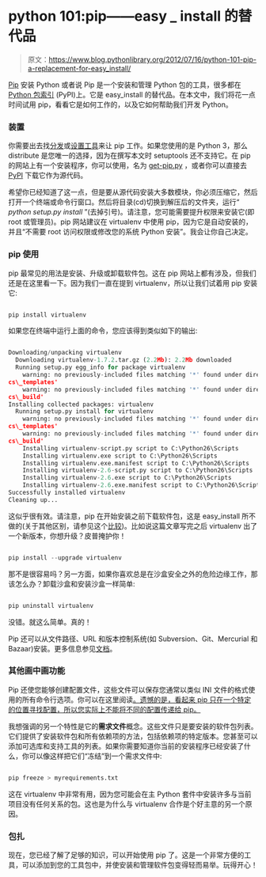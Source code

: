 # python 101:pip——easy _ install 的替代品

> 原文：<https://www.blog.pythonlibrary.org/2012/07/16/python-101-pip-a-replacement-for-easy_install/>

[Pip](http://www.pip-installer.org/en/latest/) 安装 Python 或者说 Pip 是一个安装和管理 Python 包的工具，很多都在 [Python 包索引](http://pypi.python.org/pypi) (PyPI)上。它是 easy_install 的替代品。在本文中，我们将花一点时间试用 pip，看看它是如何工作的，以及它如何帮助我们开发 Python。

### 装置

你需要出去找[分发](http://pypi.python.org/pypi/distribute)或[设置工具](http://pypi.python.org/pypi/setuptools)来让 pip 工作。如果您使用的是 Python 3，那么 distribute 是您唯一的选择，因为在撰写本文时 setuptools 还不支持它。在 pip 的网站上有一个安装程序，你可以使用，名为 [get-pip.py](https://raw.github.com/pypa/pip/master/contrib/get-pip.py) ，或者你可以直接去 [PyPI](http://pypi.python.org/pypi/pip/) 下载它作为源代码。

希望你已经知道了这一点，但是要从源代码安装大多数模块，你必须压缩它，然后打开一个终端或命令行窗口。然后将目录(cd)切换到解压后的文件夹，运行“ *python setup.py install* ”(去掉引号)。请注意，您可能需要提升权限来安装它(即 root 或管理员)。pip 网站建议在 virtualenv 中使用 pip，因为它是自动安装的，并且“不需要 root 访问权限或修改您的系统 Python 安装”。我会让你自己决定。

### pip 使用

pip 最常见的用法是安装、升级或卸载软件包。这在 pip 网站上都有涉及，但我们还是在这里看一下。因为我们一直在提到 virtualenv，所以让我们试着用 pip 安装它:

```py

pip install virtualenv

```

如果您在终端中运行上面的命令，您应该得到类似如下的输出:

```py

Downloading/unpacking virtualenv
  Downloading virtualenv-1.7.2.tar.gz (2.2Mb): 2.2Mb downloaded
  Running setup.py egg_info for package virtualenv
    warning: no previously-included files matching '*' found under directory 'do
cs\_templates'
    warning: no previously-included files matching '*' found under directory 'do
cs\_build'
Installing collected packages: virtualenv
  Running setup.py install for virtualenv
    warning: no previously-included files matching '*' found under directory 'do
cs\_templates'
    warning: no previously-included files matching '*' found under directory 'do
cs\_build'
    Installing virtualenv-script.py script to C:\Python26\Scripts
    Installing virtualenv.exe script to C:\Python26\Scripts
    Installing virtualenv.exe.manifest script to C:\Python26\Scripts
    Installing virtualenv-2.6-script.py script to C:\Python26\Scripts
    Installing virtualenv-2.6.exe script to C:\Python26\Scripts
    Installing virtualenv-2.6.exe.manifest script to C:\Python26\Scripts
Successfully installed virtualenv
Cleaning up...

```

这似乎很有效。请注意，pip 在开始安装之前下载软件包，这是 easy_install 所不做的(关于其他区别，请参见这个[比较](http://www.pip-installer.org/en/latest/other-tools.html#pip-compared-to-easy-install))。比如说这篇文章写完之后 virtualenv 出了一个新版本，你想升级？皮普掩护你！

```py

pip install --upgrade virtualenv

```

那不是很容易吗？另一方面，如果你喜欢总是在沙盒安全之外的危险边缘工作，那该怎么办？卸载沙盒和安装沙盒一样简单:

```py

pip uninstall virtualenv

```

没错。就这么简单。真的！

Pip 还可以从文件路径、URL 和版本控制系统(如 Subversion、Git、Mercurial 和 Bazaar)安装。更多信息参见[文档](www.pip-installer.org/en/latest/usage.html)。

### 其他画中画功能

Pip 还使您能够创建配置文件，这些文件可以保存您通常以类似 INI 文件的格式使用的所有命令行选项。你可以在这里阅读[。遗憾的是，看起来 pip 只在一个特定的位置寻找配置，所以您实际上不能将不同的配置传递给 pip。](http://www.pip-installer.org/en/latest/configuration.html#examples)

我想强调的另一个特性是它的**需求文件**概念。这些文件只是要安装的软件包列表。它们提供了安装软件包和所有依赖项的方法，包括依赖项的特定版本。您甚至可以添加可选库和支持工具的列表。如果你需要知道你当前的安装程序已经安装了什么，你可以像这样把它们“冻结”到一个需求文件中:

```py

pip freeze > myrequirements.txt

```

这在 virtualenv 中非常有用，因为您可能会在主 Python 套件中安装许多与当前项目没有任何关系的包。这也是为什么与 virtualenv 合作是个好主意的另一个原因。

### 包扎

现在，您已经了解了足够的知识，可以开始使用 pip 了。这是一个非常方便的工具，可以添加到您的工具包中，并使安装和管理软件包变得轻而易举。玩得开心！